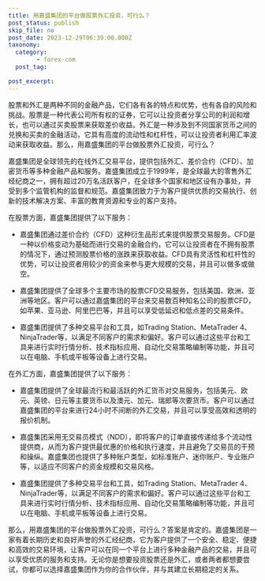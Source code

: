 ```yaml
---
title: 用嘉盛集团的平台做股票外汇投资，可行么？
post_status: publish
skip_file: no
post_date: 2023-12-29T06:39:00.000Z
taxonomy:
  category:
        - forex-com
  post_tag:

post_excerpt: 
---
```

股票和外汇是两种不同的金融产品，它们各有各的特点和优势，也有各自的风险和挑战。股票是一种代表公司所有权的证券，它可以让投资者分享公司的利润和增长，也可以通过买卖股票来获取差价收益。外汇是一种涉及到不同国家货币之间的兑换和买卖的金融活动，它具有高度的流动性和杠杆性，可以让投资者利用汇率波动来获取收益。那么，用嘉盛集团的平台做股票外汇投资，可行么？

嘉盛集团是全球领先的在线外汇交易平台，提供包括外汇、差价合约（CFD）、加密货币等多种金融产品和服务。嘉盛集团成立于1999年，是全球最大的零售外汇经纪商之一，拥有超过20万名活跃客户，在全球多个国家和地区设有办事处，并受到多个监管机构的监督和规范。嘉盛集团致力于为客户提供优质的交易执行、创新的技术解决方案、丰富的教育资源和专业的客户支持。

在股票方面，嘉盛集团提供了以下服务：

* 嘉盛集团通过差价合约（CFD）这种衍生品形式来提供股票交易服务。CFD是一种以价格变动为基础而进行交易的金融合约，它可以让投资者在不拥有股票的情况下，通过预测股票价格的涨跌来获取收益。CFD具有灵活性和杠杆性的优势，可以让投资者用较少的资金来参与更大规模的交易，并且可以做多或做空。

* 嘉盛集团提供了全球多个主要市场的股票CFD交易服务，包括美国、欧洲、亚洲等地区。客户可以通过嘉盛集团的平台来交易数百种知名公司的股票CFD，如苹果、亚马逊、阿里巴巴等，并且可以享受低延迟和低点差的交易条件。

* 嘉盛集团提供了多种交易平台和工具，如Trading Station、MetaTrader 4、NinjaTrader等，以满足不同客户的需求和偏好。客户可以通过这些平台和工具来进行实时行情分析、技术指标应用、自动化交易策略编制等功能，并且可以在电脑、手机或平板等设备上进行交易。

在外汇方面，嘉盛集团提供了以下服务：

* 嘉盛集团提供了全球最流行和最活跃的外汇货币对交易服务，包括美元、欧元、英镑、日元等主要货币以及澳元、加元、瑞郎等次要货币。客户可以通过嘉盛集团的平台来进行24小时不间断的外汇交易，并且可以享受高效和透明的报价机制。

* 嘉盛集团采用无交易员模式（NDD），即将客户的订单直接传递给多个流动性提供商，从而为客户提供最优惠的价格和执行速度，并且避免了交易员的干预和操纵。嘉盛集团也提供了多种账户类型，如标准账户、迷你账户、专业账户等，以适应不同客户的资金规模和交易风格。

* 嘉盛集团提供了多种交易平台和工具，如Trading Station、MetaTrader 4、NinjaTrader等，以满足不同客户的需求和偏好。客户可以通过这些平台和工具来进行实时行情分析、技术指标应用、自动化交易策略编制等功能，并且可以在电脑、手机或平板等设备上进行交易。

那么，用嘉盛集团的平台做股票外汇投资，可行么？答案是肯定的。嘉盛集团是一家有着长期历史和良好声誉的外汇经纪商，它为客户提供了一个安全、稳定、便捷和高效的交易环境，让客户可以在同一个平台上进行多种金融产品的交易，并且可以享受优质的服务和支持。无论你是想要投资股票还是外汇，或者两者都想要尝试，你都可以选择嘉盛集团作为你的合作伙伴，并与其建立长期稳定的关系。